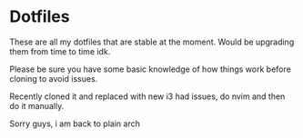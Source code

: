# Dotfiles

These are all my dotfiles that are stable at the moment.
Would be upgrading them from time to time idk.

Please be sure you have some basic knowledge of how things work before cloning to avoid issues.

Recently cloned it and replaced with new i3 had issues, do nvim and then do it manually.

Sorry guys, i am back to plain arch
